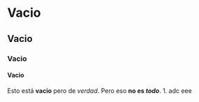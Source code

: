 # Vacio
## Vacio
### Vacio
#### Vacio

Esto está **vacio** pero de *verdad*. Pero eso **no es _todo_**.
 1.
  adc
    eee
